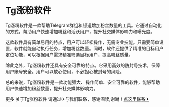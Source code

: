 # Tg涨粉软件

Tg涨粉软件是一款帮助Telegram群组和频道增加粉丝数量的工具。它通过自动化的方式，帮助用户快速增加粉丝和活跃用户，提升社交媒体影响力和曝光度。

这款软件具有简单易用的特点，用户可以轻松操作，无需专业技能。只需要简单设置，软件就能自动执行任务，增加粉丝数量。同时，软件还提供了精准的目标用户定位功能，可以根据用户需求精准筛选目标用户，提高粉丝质量。

除此之外，Tg涨粉软件还具有安全可靠的特点。它采用高效的防封号技术，保障用户账号安全。用户可以放心使用，不必担心被封号的风险。

总的来说，Tg涨粉软件是一款功能强大、操作简单、安全可靠的软件，能够帮助用户快速增加粉丝数量，提升社交媒体影响力。

更多 关于Tg涨粉软件 请通过✈与我们联系，感谢阅读,谢谢！[点这里联系✈](https://w.k02.cc)